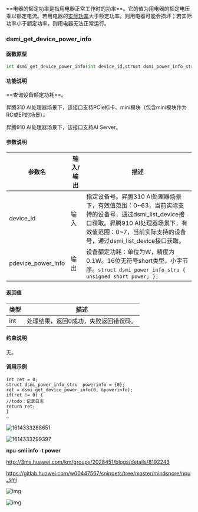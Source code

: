 ==电器的额定功率是指用电器正常工作时的功率==。它的值为用电器的额定电压乘以额定电流。若用电器的[实际功率](https://baike.baidu.com/item/实际功率/3786599)大于额定功率，则用电器可能会损坏；若实际功率小于额定功率，则用电器无法正常运行。

### dsmi_get_device_power_info

#### 函数原型

```python
int dsmi_get_device_power_info(int device_id,struct dsmi_power_info_stru \* pdevice_power_info)
```

#### 功能说明

==查询设备额定功耗==。

昇腾310 AI处理器场景下，该接口支持PCIe标卡、mini模块（包含mini模块作为RC或EP的场景）。

昇腾910 AI处理器场景下，该接口支持AI Server。

#### 参数说明

| 参数名             | 输入/输出 | 描述                                                         |
| ------------------ | --------- | ------------------------------------------------------------ |
| device_id          | 输入      | 指定设备号。昇腾310 AI处理器场景下，有效值范围：0~63，当前实际支持的设备号，通过dsmi_list_device接口获取。昇腾910 AI处理器场景下，有效值范围：0~7，当前实际支持的设备号，通过dsmi_list_device接口获取。 |
| pdevice_power_info | 输出      | 设备额定功耗：单位为W，精度为0.1W。16位无符号short类型，小字节序。`struct dsmi_power_info_stru {     unsigned short power; };` |

#### 返回值

| 类型 | 描述                                  |
| ---- | ------------------------------------- |
| int  | 处理结果，返回0成功，失败返回错误码。 |

#### 约束说明

无。

#### 调用示例

```
int ret = 0;
struct dsmi_power_info_stru  powerinfo = {0};
ret = dsmi_get_device_power_info(0, &powerinfo);
if(ret != 0) {
//todo：记录日志
return ret;
}
…
```

![1614333288651](D:\Notes\raw_images\1614333288651.png)

![1614333299397](D:\Notes\raw_images\1614333299397.png)

**npu-smi info -t power** 

http://3ms.huawei.com/km/groups/2028451/blogs/details/8192243

https://gitlab.huawei.com/w00447567/snippets/tree/master/mindspore/npu_smi

![img](D:\Notes\raw_images\07A2818F-9FB3-43A2-BF12-E6ABA4927880.png)

![img](D:\Notes\raw_images\c207d26c9d147f45cf88_453x296.png@900-0-90-f.png)

